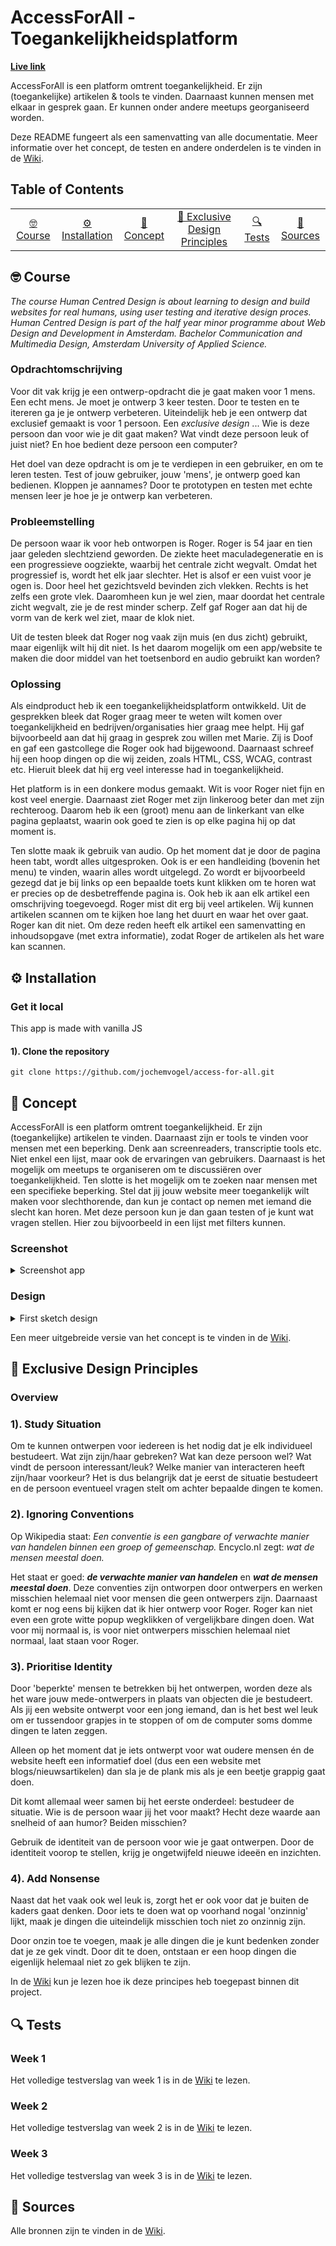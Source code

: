 # AccessForAll - Toegankelijkheidsplatform

**[Live link](#)**

AccessForAll is een platform omtrent toegankelijkheid. Er zijn (toegankelijke) artikelen & tools te vinden. Daarnaast kunnen mensen met elkaar in gesprek gaan. Er kunnen onder andere meetups georganiseerd worden.

Deze README fungeert als een samenvatting van alle documentatie. Meer informatie over het concept, de testen en andere onderdelen is te vinden in de [Wiki](https://github.com/jochemvogel/human-centered-design-2021/wiki/Final-Concept).

## Table of Contents

<table>
<tr>
	<td align="center"><a href="#nerd_face-usage">🤓 Course <a></td>
	<td align="center"><a href="#gear-installation">⚙️ Installation<a></td>
	<td align="center"><a href="#dizzy-concept">💫 Concept <a></td>
	<td align="center"><a href="#see_no_evil-exclusive-design-principles">🙈 Exclusive Design Principles<a></td>
	<td align="center"><a href="#mag-tests">🔍 Tests<a></td>
	<td align="center"><a href="#link-sources">🔗 Sources<a></td>
</tr>

</table>

## :nerd_face: Course

_The course Human Centred Design is about learning to design and build websites for real humans, using user testing and iterative design proces. Human Centred Design is part of the half year minor programme about Web Design and Development in Amsterdam. Bachelor Communication and Multimedia Design, Amsterdam University of Applied Science._

### Opdrachtomschrijving

Voor dit vak krijg je een ontwerp-opdracht die je gaat maken voor 1 mens. Een echt mens. Je moet je ontwerp 3 keer testen. Door te testen en te itereren ga je je ontwerp verbeteren. Uiteindelijk heb je een ontwerp dat exclusief gemaakt is voor 1 persoon. Een _exclusive design_ ... Wie is deze persoon dan voor wie je dit gaat maken? Wat vindt deze persoon leuk of juist niet? En hoe bedient deze persoon een computer?

Het doel van deze opdracht is om je te verdiepen in een gebruiker, en om te leren testen. Test of jouw gebruiker, jouw 'mens', je ontwerp goed kan bedienen. Kloppen je aannames? Door te prototypen en testen met echte mensen leer je hoe je je ontwerp kan verbeteren.

### Probleemstelling

De persoon waar ik voor heb ontworpen is Roger. Roger is 54 jaar en tien jaar geleden slechtziend geworden. De ziekte heet maculadegeneratie en is een progressieve oogziekte, waarbij het centrale zicht wegvalt. Omdat het progressief is, wordt het elk jaar slechter. Het is alsof er een vuist voor je ogen is. Door heel het gezichtsveld bevinden zich vlekken. Rechts is het zelfs een grote vlek. Daaromheen kun je wel zien, maar doordat het centrale zicht wegvalt, zie je de rest minder scherp. Zelf gaf Roger aan dat hij de vorm van de kerk wel ziet, maar de klok niet.

Uit de testen bleek dat Roger nog vaak zijn muis (en dus zicht) gebruikt, maar eigenlijk wilt hij dit niet. Is het daarom mogelijk om een app/website te maken die door middel van het toetsenbord en audio gebruikt kan worden?

### Oplossing

Als eindproduct heb ik een toegankelijkheidsplatform ontwikkeld. Uit de gesprekken bleek dat Roger graag meer te weten wilt komen over toegankelijkheid en bedrijven/organisaties hier graag mee helpt. Hij gaf bijvoorbeeld aan dat hij graag in gesprek zou willen met Marie. Zij is Doof en gaf een gastcollege die Roger ook had bijgewoond. Daarnaast schreef hij een hoop dingen op die wij zeiden, zoals HTML, CSS, WCAG, contrast etc. Hieruit bleek dat hij erg veel interesse had in toegankelijkheid.

Het platform is in een donkere modus gemaakt. Wit is voor Roger niet fijn en kost veel energie. Daarnaast ziet Roger met zijn linkeroog beter dan met zijn rechteroog. Daarom heb ik een (groot) menu aan de linkerkant van elke pagina geplaatst, waarin ook goed te zien is op elke pagina hij op dat moment is.

Ten slotte maak ik gebruik van audio. Op het moment dat je door de pagina heen tabt, wordt alles uitgesproken. Ook is er een handleiding (bovenin het menu) te vinden, waarin alles wordt uitgelegd. Zo wordt er bijvoorbeeld gezegd dat je bij links op een bepaalde toets kunt klikken om te horen wat er precies op de desbetreffende pagina is. Ook heb ik aan elk artikel een omschrijving toegevoegd. Roger mist dit erg bij veel artikelen. Wij kunnen artikelen scannen om te kijken hoe lang het duurt en waar het over gaat. Roger kan dit niet. Om deze reden heeft elk artikel een samenvatting en inhoudsopgave (met extra informatie), zodat Roger de artikelen als het ware kan scannen.

## :gear: Installation

### Get it local

This app is made with vanilla JS

#### 1). Clone the repository

`git clone https://github.com/jochemvogel/access-for-all.git`

## :dizzy: Concept

AccessForAll is een platform omtrent toegankelijkheid. Er zijn (toegankelijke) artikelen te vinden. Daarnaast zijn er tools te vinden voor mensen met een beperking. Denk aan screenreaders, transcriptie tools etc. Niet enkel een lijst, maar ook de ervaringen van gebruikers. Daarnaast is het mogelijk om meetups te organiseren om te discussiëren over toegankelijkheid. Ten slotte is het mogelijk om te zoeken naar mensen met een specifieke beperking. Stel dat jij jouw website meer toegankelijk wilt maken voor slechthorende, dan kun je contact op nemen met iemand die slecht kan horen. Met deze persoon kun je dan gaan testen of je kunt wat vragen stellen. Hier zou bijvoorbeeld in een lijst met filters kunnen.

### Screenshot

<details>

<summary>Screenshot app</summary>

_Screenshot App_

</details>

### Design

<details>

<summary>First sketch design</summary>

_Screenshot Design_

</details>

Een meer uitgebreide versie van het concept is te vinden in de [Wiki](https://github.com/jochemvogel/access-for-all/wiki/Final-concept).

## :see_no_evil: Exclusive Design Principles

### Overview

### 1). Study Situation

Om te kunnen ontwerpen voor iedereen is het nodig dat je elk individueel bestudeert. Wat zijn zijn/haar gebreken? Wat kan deze persoon wel? Wat vindt de persoon interessant/leuk? Welke manier van interacteren heeft zijn/haar voorkeur? Het is dus belangrijk dat je eerst de situatie bestudeert en de persoon eventueel vragen stelt om achter bepaalde dingen te komen.

### 2). Ignoring Conventions

Op Wikipedia staat: _Een conventie is een gangbare of verwachte manier van handelen binnen een groep of gemeenschap._ Encyclo.nl zegt: _wat de mensen meestal doen._

Het staat er goed: **_de verwachte manier van handelen_** en **_wat de mensen meestal doen_**. Deze conventies zijn ontworpen door ontwerpers en werken misschien helemaal niet voor mensen die geen ontwerpers zijn. Daarnaast komt er nog eens bij kijken dat ik hier ontwerp voor Roger. Roger kan niet even een grote witte popup wegklikken of vergelijkbare dingen doen. Wat voor mij normaal is, is voor niet ontwerpers misschien helemaal niet normaal, laat staan voor Roger.

### 3). Prioritise Identity

Door 'beperkte' mensen te betrekken bij het ontwerpen, worden deze als het ware jouw mede-ontwerpers in plaats van objecten die je bestudeert. Als jij een website ontwerpt voor een jong iemand, dan is het best wel leuk om er tussendoor grapjes in te stoppen of om de computer soms domme dingen te laten zeggen.

Alleen op het moment dat je iets ontwerpt voor wat oudere mensen én de website heeft een informatief doel (dus een een website met blogs/nieuwsartikelen) dan sla je de plank mis als je een beetje grappig gaat doen.

Dit komt allemaal weer samen bij het eerste onderdeel: bestudeer de situatie. Wie is de persoon waar jij het voor maakt? Hecht deze waarde aan snelheid of aan humor? Beiden misschien?

Gebruik de identiteit van de persoon voor wie je gaat ontwerpen. Door de identiteit voorop te stellen, krijg je ongetwijfeld nieuwe ideeën en inzichten.

### 4). Add Nonsense

Naast dat het vaak ook wel leuk is, zorgt het er ook voor dat je buiten de kaders gaat denken. Door iets te doen wat op voorhand nogal 'onzinnig' lijkt, maak je dingen die uiteindelijk misschien toch niet zo onzinnig zijn.

Door onzin toe te voegen, maak je alle dingen die je kunt bedenken zonder dat je ze gek vindt. Door dit te doen, ontstaan er een hoop dingen die eigenlijk helemaal niet zo gek blijken te zijn.

In de [Wiki](https://github.com/jochemvogel/access-for-all/wiki/Exclusive-Design) kun je lezen hoe ik deze principes heb toegepast binnen dit project.

## :mag: Tests

### Week 1

Het volledige testverslag van week 1 is in de [Wiki](https://github.com/jochemvogel/access-for-all/wiki/Testverslag-week-1) te lezen.

### Week 2

Het volledige testverslag van week 2 is in de [Wiki](https://github.com/jochemvogel/access-for-all/wiki/Testverslag-week-2) te lezen.

### Week 3

Het volledige testverslag van week 3 is in de [Wiki](https://github.com/jochemvogel/access-for-all/wiki/Testverslag-week-3) te lezen.

## :link: Sources

Alle bronnen zijn te vinden in de [Wiki](https://github.com/jochemvogel/access-for-all/wiki/Sources).
